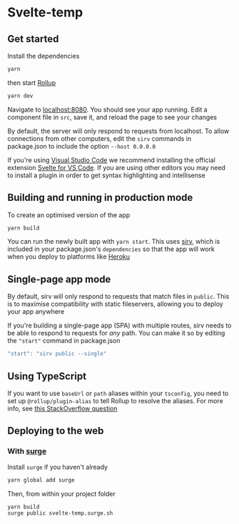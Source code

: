 # Svelte-temp

## Get started

Install the dependencies

```bash
yarn
```

then start [Rollup](https://rollupjs.org)

```bash
yarn dev
```

Navigate to [localhost:8080](http://localhost:8080). You should see your app running. Edit a component file in `src`, save it, and reload the page to see your changes

By default, the server will only respond to requests from localhost. To allow connections from other computers, edit the `sirv` commands in package.json to include the option `--host 0.0.0.0`

If you're using [Visual Studio Code](https://code.visualstudio.com/) we recommend installing the official extension [Svelte for VS Code](https://marketplace.visualstudio.com/items?itemName=svelte.svelte-vscode). If you are using other editors you may need to install a plugin in order to get syntax highlighting and intellisense

## Building and running in production mode

To create an optimised version of the app

```bash
yarn build
```

You can run the newly built app with `yarn start`. This uses [sirv](https://github.com/lukeed/sirv), which is included in your package.json's `dependencies` so that the app will work when you deploy to platforms like [Heroku](https://heroku.com)


## Single-page app mode

By default, sirv will only respond to requests that match files in `public`. This is to maximise compatibility with static fileservers, allowing you to deploy your app anywhere

If you're building a single-page app (SPA) with multiple routes, sirv needs to be able to respond to requests for *any* path. You can make it so by editing the `"start"` command in package.json

```js
"start": "sirv public --single"
```

## Using TypeScript

If you want to use `baseUrl` or `path` aliases within your `tsconfig`, you need to set up `@rollup/plugin-alias` to tell Rollup to resolve the aliases. For more info, see [this StackOverflow question](https://stackoverflow.com/questions/63427935/setup-tsconfig-path-in-svelte)

## Deploying to the web

### With [surge](https://surge.sh/)

Install `surge` if you haven't already

```bash
yarn global add surge
```

Then, from within your project folder

```bash
yarn build
surge public svelte-temp.surge.sh
```
